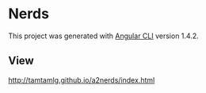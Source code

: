 # Nerds

This project was generated with [Angular CLI](https://github.com/angular/angular-cli) version 1.4.2.

## View

http://tamtamlg.github.io/a2nerds/index.html

